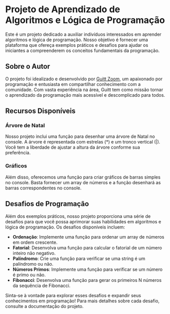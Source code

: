 # Projeto de Aprendizado de Algoritmos e Lógica de Programação

Este é um projeto dedicado a auxiliar indivíduos interessados em aprender algoritmos e lógica de programação. Nosso objetivo é fornecer uma plataforma que ofereça exemplos práticos e desafios para ajudar os iniciantes a compreenderem os conceitos fundamentais da programação.

## Sobre o Autor

O projeto foi idealizado e desenvolvido por [Guitt Zoom](https://github.com/francisguitt), um apaixonado por programação e entusiasta em compartilhar conhecimento com a comunidade. Com vasta experiência na área, Guitt tem como missão tornar o aprendizado da programação mais acessível e descomplicado para todos.

## Recursos Disponíveis

### Árvore de Natal

Nosso projeto inclui uma função para desenhar uma árvore de Natal no console. A árvore é representada com estrelas (*) e um tronco vertical (|). Você tem a liberdade de ajustar a altura da árvore conforme sua preferência.

### Gráficos

Além disso, oferecemos uma função para criar gráficos de barras simples no console. Basta fornecer um array de números e a função desenhará as barras correspondentes no console.

## Desafios de Programação

Além dos exemplos práticos, nosso projeto proporciona uma série de desafios para que você possa aprimorar suas habilidades em algoritmos e lógica de programação. Os desafios disponíveis incluem:

- **Ordenação**: Implemente uma função para ordenar um array de números em ordem crescente.
- **Fatorial**: Desenvolva uma função para calcular o fatorial de um número inteiro não negativo.
- **Palíndromo**: Crie uma função para verificar se uma string é um palíndromo ou não.
- **Números Primos**: Implemente uma função para verificar se um número é primo ou não.
- **Fibonacci**: Desenvolva uma função para gerar os primeiros N números da sequência de Fibonacci.

Sinta-se à vontade para explorar esses desafios e expandir seus conhecimentos em programação! Para mais detalhes sobre cada desafio, consulte a documentação do projeto.
